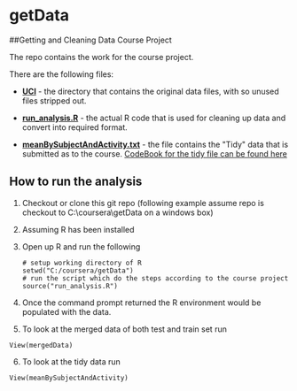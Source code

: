 getData
=======

##Getting and Cleaning Data Course Project


The repo contains the work for the course project.

There are the following files:

* [**UCI**](https://github.com/davidtam28/getData/tree/master/UCI) - the directory that contains the original data files, with so unused files stripped out.

* [**run_analysis.R**](https://github.com/davidtam28/getData/blob/master/run_analysis.R) - the actual R code that is used for cleaning up data and convert into required format.

* [**meanBySubjectAndActivity.txt**](https://github.com/davidtam28/getData/blob/master/meanBySubjectAndActivity.txt) - the file contains the "Tidy" data that is submitted as to the course.  [CodeBook for the tidy file can be found here](https://github.com/davidtam28/getData/blob/master/CodeBook.md)


## How to run the analysis


1. Checkout or clone this git repo (following example assume repo is checkout to C:\coursera\getData on a windows box)
2. Assuming R has been installed
3. Open up R and run the following

   ```
   # setup working directory of R
   setwd("C:/coursera/getData")
   # run the script which do the steps according to the course project
   source("run_analysis.R")
   ```

4. Once the command prompt returned the R environment would be populated with the data.
5. To look at the merged data of both test and train set run
 
  ```
  View(mergedData)
  ```

6. To look at the tidy data run

  ```
  View(meanBySubjectAndActivity)
  ```
